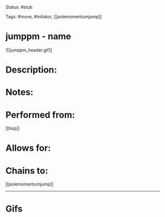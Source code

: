 Status: #stub

Tags: #move, #initiator, [[polemomentumjump]]

# jumppm - name
![[jumppm_header.gif]]
# Description:


# Notes:


# Performed from:
[[hop]]

# Allows for:


# Chains to:
[[polemomentumjump]]

___
# Gifs
